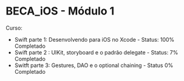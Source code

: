 # BECA_iOS - Módulo 1 

Curso:
- Swift parte 1: Desenvolvendo para iOS no Xcode - Status: 100% Completado
- Swift parte 2 : UIKit, storyboard e o padrão delegate - Status: 7% Completado
- Switft parte 3: Gestures, DAO  e o optional chaining - Status 0% Completado
